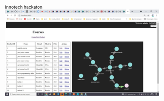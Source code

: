 innotech hackaton
![alt tag](https://github.com/AnnaEleeva/innotech/blob/main/meVnWb8y-Yo.jpg "Описание будет тут")
